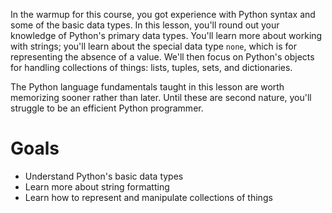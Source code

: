 In the warmup for this course, you got experience with Python syntax and some of the basic data types. In this lesson, you'll round out your knowledge of Python's primary data types. You'll learn more about working with strings; you'll learn about the special data type `none`, which is for representing the absence of a value. We'll then focus on Python's objects for handling collections of things: lists, tuples, sets, and dictionaries. 

The Python language fundamentals taught in this lesson are worth memorizing sooner rather than later. Until these are second nature, you'll struggle to be an efficient Python programmer. 


# Goals

- Understand Python's basic data types
- Learn more about string formatting
- Learn how to represent and manipulate collections of things
